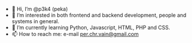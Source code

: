- 👋 Hi, I’m @p3k4 (peka)
- 👀 I’m interested in both frontend and backend development, people and systems in general.
- 🌱 I’m currently learning Python, Javascript, HTML, PHP and CSS.
- 📫 How to reach me: e-mail per.chr.vain@gmail.com

<!---
p3k4/p3k4 is a ✨ special ✨ repository because its `README.md` (this file) appears on your GitHub profile.
You can click the Preview link to take a look at your changes.
--->
